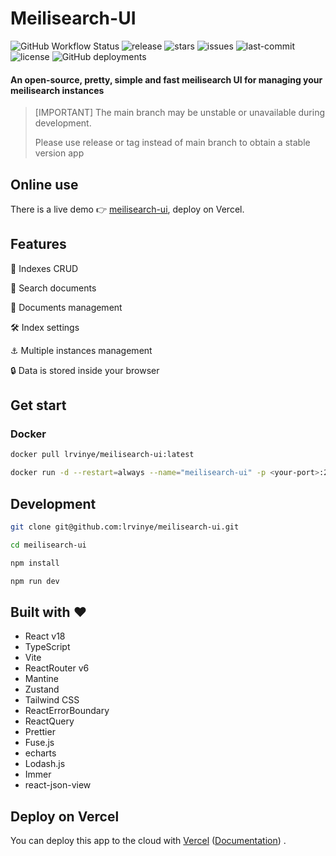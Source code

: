 # Meilisearch-UI

![GitHub Workflow Status](https://img.shields.io/github/workflow/status/lrvinye/meilisearch-ui/docker-build-release)
![release](https://img.shields.io/github/v/release/lrvinye/meilisearch-ui?display_name=tag)
![stars](https://img.shields.io/github/stars/lrvinye/meilisearch-ui)
![issues](https://img.shields.io/github/issues/lrvinye/meilisearch-ui)
![last-commit](https://img.shields.io/github/last-commit/lrvinye/meilisearch-ui)
![license](https://img.shields.io/github/license/lrvinye/meilisearch-ui)
![GitHub deployments](https://img.shields.io/github/deployments/lrvinye/meilisearch-ui/production?label=Vercel&logo=vercel)

#### An open-source, pretty, simple and fast meilisearch UI for managing your meilisearch instances

> [IMPORTANT] The main branch may be unstable or unavailable during development.
>
> Please use release or tag instead of main branch to obtain a stable version app

## Online use

There is a live demo 👉 [meilisearch-ui](//meilisearch-ui.lrvinye.me), deploy on Vercel.

## Features

🚀 Indexes CRUD

🔎 Search documents

💪 Documents management

🛠️️ Index settings

⚓ Multiple instances management

🔒 Data is stored inside your browser

## Get start

### Docker

```sh
docker pull lrvinye/meilisearch-ui:latest

docker run -d --restart=always --name="meilisearch-ui" -p <your-port>:24900 lrvinye/meilisearch-ui:latest
```

## Development

```sh
git clone git@github.com:lrvinye/meilisearch-ui.git

cd meilisearch-ui

npm install

npm run dev
```

## Built with ♥

- React v18
- TypeScript
- Vite
- ReactRouter v6
- Mantine
- Zustand
- Tailwind CSS
- ReactErrorBoundary
- ReactQuery
- Prettier
- Fuse.js
- echarts
- Lodash.js
- Immer
- react-json-view

## Deploy on Vercel

You can deploy this app to the cloud
with [Vercel](https://vercel.com?utm_source=github&utm_medium=readme) ([Documentation](https://nextjs.org/docs/deployment))
.
